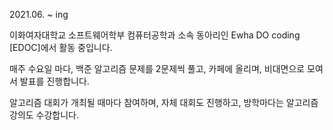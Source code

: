 2021.06. ~ ing

이화여자대학교 소프트웨어학부 컴퓨터공학과 소속 동아리인 
Ewha DO coding [EDOC]에서 활동 중입니다.

매주 수요일 마다,
백준 알고리즘 문제를 2문제씩 풀고,
카페에 올리며,
비대면으로 모여서 발표를 진행합니다.

알고리즘 대회가 개최될 때마다 참여하며,
자체 대회도 진행하고,
방학마다는 알고리즘 강의도 수강합니다.
